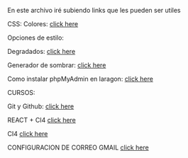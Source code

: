 En este archivo iré subiendo links que les pueden ser utiles 


CSS:
Colores:
[click here](https://htmlcolorcodes.com/es/)

Opciones de estilo:

Degradados:
[click here](https://uigradients.com/#RedSunset)

Generador de sombrar:
[click here](https://www.cssmatic.com/es/box-shadow)

Como instalar phpMyAdmin en laragon:
[click here](https://www.youtube.com/watch?v=RDOWbUTsL74)

CURSOS:

Git y Github:
[click here](https://www.youtube.com/watch?v=mCVQgSyjCkI&list=PLQxX2eiEaqby-qh4raiKfYyb4T7WyHsfW&index=1)

REACT + CI4
[click here](https://www.youtube.com/watch?v=OUdx6jpV2VI&list=PLQBsSZ4qJdGlcpHxII3nPvFM6AQvE-875)

CI4
[click here](https://www.youtube.com/playlist?list=PLQBsSZ4qJdGm-6HlrHB0H2xyCCmSPTJqo)

CONFIGURACION DE CORREO GMAIL
[click here](https://www.youtube.com/watch?v=cf3TIDaJkfA)